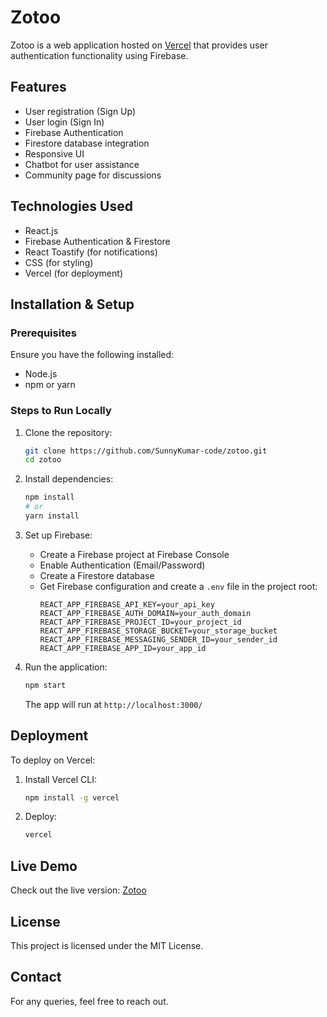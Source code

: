 # Zotoo

Zotoo is a web application hosted on [Vercel](https://zotoo.netlify.app/) that provides user authentication functionality using Firebase.

## Features

- User registration (Sign Up)
- User login (Sign In)
- Firebase Authentication
- Firestore database integration
- Responsive UI
- Chatbot for user assistance
- Community page for discussions

## Technologies Used

- React.js
- Firebase Authentication & Firestore
- React Toastify (for notifications)
- CSS (for styling)
- Vercel (for deployment)

## Installation & Setup

### Prerequisites

Ensure you have the following installed:

- Node.js
- npm or yarn

### Steps to Run Locally

1. Clone the repository:

   ```sh
   git clone https://github.com/SunnyKumar-code/zotoo.git
   cd zotoo
   ```

2. Install dependencies:

   ```sh
   npm install  
   # or
   yarn install
   ```

3. Set up Firebase:

   - Create a Firebase project at Firebase Console
   - Enable Authentication (Email/Password)
   - Create a Firestore database
   - Get Firebase configuration and create a `.env` file in the project root:
     ```env
     REACT_APP_FIREBASE_API_KEY=your_api_key
     REACT_APP_FIREBASE_AUTH_DOMAIN=your_auth_domain
     REACT_APP_FIREBASE_PROJECT_ID=your_project_id
     REACT_APP_FIREBASE_STORAGE_BUCKET=your_storage_bucket
     REACT_APP_FIREBASE_MESSAGING_SENDER_ID=your_sender_id
     REACT_APP_FIREBASE_APP_ID=your_app_id
     ```

4. Run the application:

   ```sh
   npm start
   ```

   The app will run at `http://localhost:3000/`

## Deployment

To deploy on Vercel:

1. Install Vercel CLI:
   ```sh
   npm install -g vercel
   ```
2. Deploy:
   ```sh
   vercel
   ```

## Live Demo

Check out the live version: [Zotoo](https://zotoo.vercel.app/)

## License

This project is licensed under the MIT License.

## Contact

For any queries, feel free to reach out.

